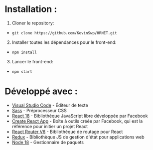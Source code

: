 # Installation :

1. Cloner le repository:

-   `git clone https://github.com/KevinSwp/HRNET.git`

2. Installer toutes les dépendances pour le front-end:

-   `npm install`

3. Lancer le front-end:

-   `npm start`

# Développé avec :

-   [Visual Studio Code](https://code.visualstudio.com/) - Éditeur de texte
-   [Sass](https://sass-lang.com/) - Préprocesseur CSS
-   [React 18](https://fr.reactjs.org/) - Bibliothèque JavaScript libre développée par Facebook
-   [Create React App](https://create-react-app.dev/) - Boîte à outils créée par Facebook, qui est la référence pour initier un projet React
-   [React Router V6](https://reactrouter.com/) - Bibliothèque de routage pour React
-   [Redux](https://redux.js.org/) - Bibliothèque JS de gestion d'état pour applications web
-   [Node 18](https://nodejs.org) - Gestionnaire de paquets
